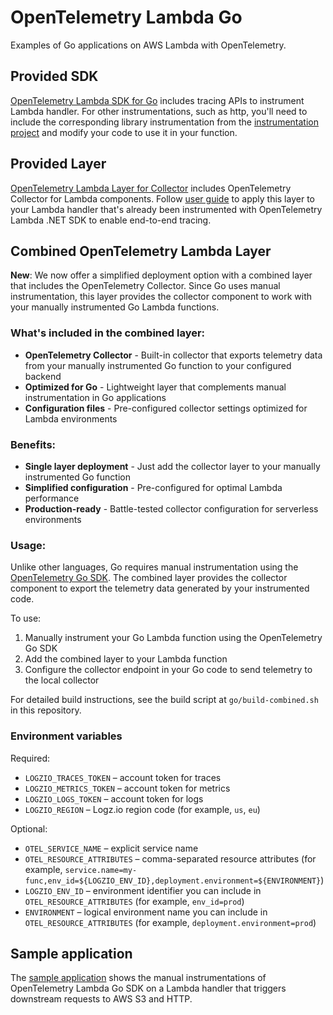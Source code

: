 # OpenTelemetry Lambda Go

Examples of Go applications on AWS Lambda with OpenTelemetry.

## Provided SDK

[OpenTelemetry Lambda SDK for Go](https://github.com/open-telemetry/opentelemetry-go-contrib/tree/main/instrumentation/github.com/aws/aws-lambda-go/otellambda) includes tracing APIs to instrument Lambda handler.
For other instrumentations, such as http, you'll need to include the corresponding library instrumentation from the [instrumentation project](https://github.com/open-telemetry/opentelemetry-go) and modify your code to use it in your function.

## Provided Layer

[OpenTelemetry Lambda Layer for Collector](https://aws-otel.github.io/docs/getting-started/lambda/lambda-go#lambda-layer) includes OpenTelemetry Collector for Lambda components. Follow [user guide](https://aws-otel.github.io/docs/getting-started/lambda/lambda-go#enable-tracing) to apply this layer to your Lambda handler that's already been instrumented with OpenTelemetry Lambda .NET SDK to enable end-to-end tracing.

## Combined OpenTelemetry Lambda Layer

**New**: We now offer a simplified deployment option with a combined layer that includes the OpenTelemetry Collector. Since Go uses manual instrumentation, this layer provides the collector component to work with your manually instrumented Go Lambda functions.

### What's included in the combined layer:
- **OpenTelemetry Collector** - Built-in collector that exports telemetry data from your manually instrumented Go function to your configured backend
- **Optimized for Go** - Lightweight layer that complements manual instrumentation in Go applications
- **Configuration files** - Pre-configured collector settings optimized for Lambda environments

### Benefits:
- **Single layer deployment** - Just add the collector layer to your manually instrumented Go function
- **Simplified configuration** - Pre-configured for optimal Lambda performance
- **Production-ready** - Battle-tested collector configuration for serverless environments

### Usage:
Unlike other languages, Go requires manual instrumentation using the [OpenTelemetry Go SDK](https://github.com/open-telemetry/opentelemetry-go-contrib/tree/main/instrumentation/github.com/aws/aws-lambda-go/otellambda). The combined layer provides the collector component to export the telemetry data generated by your instrumented code.

To use:
1. Manually instrument your Go Lambda function using the OpenTelemetry Go SDK
2. Add the combined layer to your Lambda function
3. Configure the collector endpoint in your Go code to send telemetry to the local collector

For detailed build instructions, see the build script at `go/build-combined.sh` in this repository.

### Environment variables

Required:
- `LOGZIO_TRACES_TOKEN` – account token for traces
- `LOGZIO_METRICS_TOKEN` – account token for metrics
- `LOGZIO_LOGS_TOKEN` – account token for logs
- `LOGZIO_REGION` – Logz.io region code (for example, `us`, `eu`)

Optional:
- `OTEL_SERVICE_NAME` – explicit service name
- `OTEL_RESOURCE_ATTRIBUTES` – comma-separated resource attributes (for example, `service.name=my-func,env_id=${LOGZIO_ENV_ID},deployment.environment=${ENVIRONMENT}`)
- `LOGZIO_ENV_ID` – environment identifier you can include in `OTEL_RESOURCE_ATTRIBUTES` (for example, `env_id=prod`)
- `ENVIRONMENT` – logical environment name you can include in `OTEL_RESOURCE_ATTRIBUTES` (for example, `deployment.environment=prod`)

## Sample application

The [sample application](https://github.com/open-telemetry/opentelemetry-lambda/tree/main/go/sample-apps/function/function.go) shows the manual instrumentations of OpenTelemetry Lambda Go SDK on a Lambda handler that triggers downstream requests to AWS S3 and HTTP.
